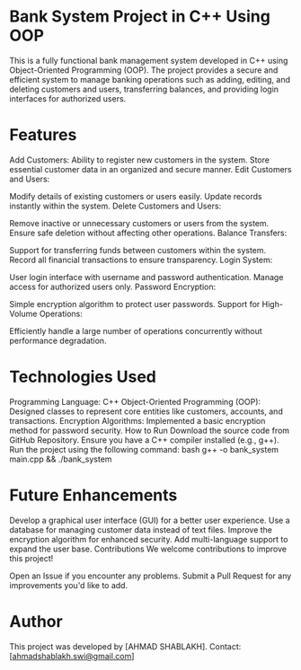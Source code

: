 # Bank System Project in C++ Using OOP

This is a fully functional bank management system developed in C++ using Object-Oriented Programming (OOP).
The project provides a secure and efficient system to manage banking operations such as adding, editing, and deleting customers and users, transferring balances, and providing login interfaces for authorized users.

# Features
Add Customers:
Ability to register new customers in the system.
Store essential customer data in an organized and secure manner.
Edit Customers and Users:

Modify details of existing customers or users easily.
Update records instantly within the system.
Delete Customers and Users:

Remove inactive or unnecessary customers or users from the system.
Ensure safe deletion without affecting other operations.
Balance Transfers:

Support for transferring funds between customers within the system.
Record all financial transactions to ensure transparency.
Login System:

User login interface with username and password authentication.
Manage access for authorized users only.
Password Encryption:

Simple encryption algorithm to protect user passwords.
Support for High-Volume Operations:

Efficiently handle a large number of operations concurrently without performance degradation.
#  Technologies Used
Programming Language: C++
Object-Oriented Programming (OOP):
Designed classes to represent core entities like customers, accounts, and transactions.
Encryption Algorithms:
Implemented a basic encryption method for password security.
How to Run
Download the source code from GitHub Repository.
Ensure you have a C++ compiler installed (e.g., g++).
Run the project using the following command:
bash 
g++ -o bank_system main.cpp && ./bank_system

# Future Enhancements
Develop a graphical user interface (GUI) for a better user experience.
Use a database for managing customer data instead of text files.
Improve the encryption algorithm for enhanced security.
Add multi-language support to expand the user base.
Contributions
We welcome contributions to improve this project!

Open an Issue if you encounter any problems.
Submit a Pull Request for any improvements you'd like to add.

# Author
This project was developed by [AHMAD SHABLAKH].
Contact: [ahmadshablakh.swi@gmail.com]
